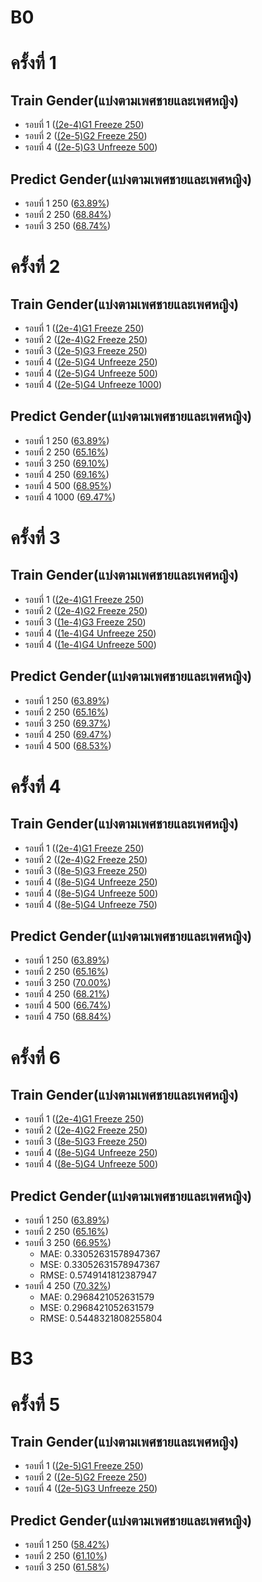 # B0
# ครั้งที่ 1

## Train Gender(แบ่งตามเพศชายและเพศหญิง)
 - รอบที่ 1 ([(2e-4)G1 Freeze 250](https://github.com/Wanita-8943/run/blob/main/GG1_Train_2e_4_Freeze.ipynb))
 - รอบที่ 2 ([(2e-5)G2 Freeze 250](https://github.com/Wanita-8943/run/blob/main/GG2_Train_2e_5_Freeze.ipynb))  
 - รอบที่ 4 ([(2e-5)G3 Unfreeze 500](https://github.com/Wanita-8943/run/blob/main/GG3_Train_2e_5_Unfreeze.ipynb))
  
 ## Predict Gender(แบ่งตามเพศชายและเพศหญิง)
 - รอบที่ 1 250 ([63.89%](https://github.com/Wanita-8943/run/blob/main/Predict_GG1_2e_4_250%E0%B8%A3%E0%B8%AD%E0%B8%9A.ipynb))
 - รอบที่ 2 250 ([68.84%](https://github.com/Wanita-8943/run/blob/main/Predict_GG2_2e-5_250%E0%B8%A3%E0%B8%AD%E0%B8%9A.ipynb))  
 - รอบที่ 3 250 ([68.74%](https://github.com/Wanita-8943/run/blob/main/Predict_GG3_2e-5_500%E0%B8%A3%E0%B8%AD%E0%B8%9A.ipynb))



# ครั้งที่ 2

## Train Gender(แบ่งตามเพศชายและเพศหญิง)
 - รอบที่ 1 ([(2e-4)G1 Freeze 250](https://github.com/Wanita-8943/run/blob/main/GG1_Train_2e_4_Freeze.ipynb))
 - รอบที่ 2 ([(2e-4)G2 Freeze 250](https://github.com/Wanita-8943/run/blob/main/GG2_Train_2e_4_Freeze.ipynb))  
 - รอบที่ 3 ([(2e-5)G3 Freeze 250](https://github.com/Wanita-8943/run/blob/main/GG3_Train_2e-5_Freeze.ipynb))
 - รอบที่ 4 ([(2e-5)G4 Unfreeze 250](https://github.com/Wanita-8943/run/blob/main/GG4_Train_2e-5_Unfreeze.ipynb))
 - รอบที่ 4 ([(2e-5)G4 Unfreeze 500](https://github.com/Wanita-8943/run/blob/main/GG4_Train_2e-5_500_Unfreeze.ipynb))
 - รอบที่ 4 ([(2e-5)G4 Unfreeze 1000](https://github.com/Wanita-8943/run/blob/main/GG4_Train_2e-5_1000_Unfreeze.ipynb))
 
 ## Predict Gender(แบ่งตามเพศชายและเพศหญิง)
 - รอบที่ 1 250 ([63.89%](https://github.com/Wanita-8943/run/blob/main/Predict_GG1_2e_4_250%E0%B8%A3%E0%B8%AD%E0%B8%9A.ipynb))
 - รอบที่ 2 250 ([65.16%](https://github.com/Wanita-8943/run/blob/main/Predict_GG2_2e-4_250%E0%B8%A3%E0%B8%AD%E0%B8%9A.ipynb))  
 - รอบที่ 3 250 ([69.10%](https://github.com/Wanita-8943/run/blob/main/Predict_GG3_2e-5_250%E0%B8%A3%E0%B8%AD%E0%B8%9A_Freeze.ipynb))
 - รอบที่ 4 250 ([69.16%](https://github.com/Wanita-8943/run/blob/main/Predict_GG4_2e-5_250%E0%B8%A3%E0%B8%AD%E0%B8%9A_Unfreeze.ipynb))
 - รอบที่ 4 500 ([68.95%](https://github.com/Wanita-8943/run/blob/main/Predict_GG4_2e-5_500%E0%B8%A3%E0%B8%AD%E0%B8%9A_Unfreeze.ipynb))
 - รอบที่ 4 1000 ([69.47%](https://github.com/Wanita-8943/run/blob/main/Predict_GG4_2e-5_1000%E0%B8%A3%E0%B8%AD%E0%B8%9A_Unfreeze.ipynb))



 # ครั้งที่ 3

## Train Gender(แบ่งตามเพศชายและเพศหญิง)
 - รอบที่ 1 ([(2e-4)G1 Freeze 250](https://github.com/Wanita-8943/run/blob/main/GG1_Train_2e_4_Freeze.ipynb))
 - รอบที่ 2 ([(2e-4)G2 Freeze 250](https://github.com/Wanita-8943/run/blob/main/GG2_Train_2e_4_Freeze.ipynb))  
 - รอบที่ 3 ([(1e-4)G3 Freeze 250](https://github.com/Wanita-8943/run/blob/main/New_GG3_Train_1e-4_Freeze.ipynb))
 - รอบที่ 4 ([(1e-4)G4 Unfreeze 250](https://github.com/Wanita-8943/run/blob/main/New_GG4_Train_1e-4_250_Unfreeze.ipynb))
 - รอบที่ 4 ([(1e-4)G4 Unfreeze 500](https://github.com/Wanita-8943/run/blob/main/New_GG4_Train_1e-4_500_Unfreeze.ipynb))
 
  
 ## Predict Gender(แบ่งตามเพศชายและเพศหญิง)
 - รอบที่ 1 250 ([63.89%](https://github.com/Wanita-8943/run/blob/main/Predict_GG1_2e_4_250%E0%B8%A3%E0%B8%AD%E0%B8%9A.ipynb))
 - รอบที่ 2 250 ([65.16%](https://github.com/Wanita-8943/run/blob/main/Predict_GG2_2e-4_250%E0%B8%A3%E0%B8%AD%E0%B8%9A.ipynb))  
 - รอบที่ 3 250 ([69.37%](https://github.com/Wanita-8943/run/blob/main/New_Predict_GG3_1e-4_250%E0%B8%A3%E0%B8%AD%E0%B8%9A_Freeze.ipynb))
 - รอบที่ 4 250 ([69.47%](https://github.com/Wanita-8943/run/blob/main/New_Predict_GG4_1e-4_250%E0%B8%A3%E0%B8%AD%E0%B8%9A_Unfreeze.ipynb))
 - รอบที่ 4 500 ([68.53%](https://github.com/Wanita-8943/run/blob/main/New_Predict_GG4_1e-4_500%E0%B8%A3%E0%B8%AD%E0%B8%9A_Unfreeze.ipynb))
 
 # ครั้งที่ 4

## Train Gender(แบ่งตามเพศชายและเพศหญิง)
 - รอบที่ 1 ([(2e-4)G1 Freeze 250](https://github.com/Wanita-8943/run/blob/main/GG1_Train_2e_4_Freeze.ipynb))
 - รอบที่ 2 ([(2e-4)G2 Freeze 250](https://github.com/Wanita-8943/run/blob/main/GG2_Train_2e_4_Freeze.ipynb))  
 - รอบที่ 3 ([(8e-5)G3 Freeze 250](https://github.com/Wanita-8943/run/blob/main/(8e-5)_Gender3_Train_Freeze.ipynb))
 - รอบที่ 4 ([(8e-5)G4 Unfreeze 250](https://github.com/Wanita-8943/run/blob/main/(8e-5)_Gender4_Train_250_Unfreeze.ipynb))
 - รอบที่ 4 ([(8e-5)G4 Unfreeze 500](https://github.com/Wanita-8943/run/blob/main/(8e-5)_Gender4_Train_500_Unfreeze.ipynb))
 - รอบที่ 4 ([(8e-5)G4 Unfreeze 750](https://github.com/Wanita-8943/run/blob/main/(8e_5)_Gender4_Train_750_Unfreeze.ipynb))
 
  
 ## Predict Gender(แบ่งตามเพศชายและเพศหญิง)
 - รอบที่ 1 250 ([63.89%](https://github.com/Wanita-8943/run/blob/main/Predict_GG1_2e_4_250%E0%B8%A3%E0%B8%AD%E0%B8%9A.ipynb))
 - รอบที่ 2 250 ([65.16%](https://github.com/Wanita-8943/run/blob/main/Predict_GG2_2e-4_250%E0%B8%A3%E0%B8%AD%E0%B8%9A.ipynb))  
 - รอบที่ 3 250 ([70.00%](https://github.com/Wanita-8943/run/blob/main/Predict_Gender3_8e-5_250%E0%B8%A3%E0%B8%AD%E0%B8%9A_Freeze.ipynb))
 - รอบที่ 4 250 ([68.21%](https://github.com/Wanita-8943/run/blob/main/Predict_Gender4_8e-5_250%E0%B8%A3%E0%B8%AD%E0%B8%9A_Unfreeze.ipynb))
 - รอบที่ 4 500 ([66.74%](https://github.com/Wanita-8943/run/blob/main/Predict_Gender4_8e-5_500%E0%B8%A3%E0%B8%AD%E0%B8%9A_Unfreeze.ipynb))
 - รอบที่ 4 750 ([68.84%](https://github.com/Wanita-8943/run/blob/main/Predict_Gender4_8e-5_750%E0%B8%A3%E0%B8%AD%E0%B8%9A_Freeze.ipynb))
 
# ครั้งที่ 6

## Train Gender(แบ่งตามเพศชายและเพศหญิง)
 - รอบที่ 1 ([(2e-4)G1 Freeze 250](https://github.com/Wanita-8943/run/blob/main/GG1_Train_2e_4_Freeze.ipynb))
 - รอบที่ 2 ([(2e-4)G2 Freeze 250](https://github.com/Wanita-8943/run/blob/main/GG2_Train_2e_4_Freeze.ipynb))  
 - รอบที่ 3 ([(8e-5)G3 Freeze 250](https://github.com/Wanita-8943/run/blob/main/B0_3_(8e-5)_Gender3_Train_Freeze.ipynb))
 - รอบที่ 4 ([(8e-5)G4 Unfreeze 250](https://github.com/Wanita-8943/run/blob/main/B0_4_(8e-5)_Gender4_Train_Unfreeze.ipynb))
 - รอบที่ 4 ([(8e-5)G4 Unfreeze 500]())
 
  
 ## Predict Gender(แบ่งตามเพศชายและเพศหญิง)
 - รอบที่ 1 250 ([63.89%](https://github.com/Wanita-8943/run/blob/main/Predict_GG1_2e_4_250%E0%B8%A3%E0%B8%AD%E0%B8%9A.ipynb))
 - รอบที่ 2 250 ([65.16%](https://github.com/Wanita-8943/run/blob/main/Predict_GG2_2e-4_250%E0%B8%A3%E0%B8%AD%E0%B8%9A.ipynb))  
 - รอบที่ 3 250 ([66.95%](https://github.com/Wanita-8943/run/blob/main/B0_3_(8e-5)_Gender3_Predict_Freeze.ipynb))  
   - MAE: 0.33052631578947367
   - MSE: 0.33052631578947367
   - RMSE: 0.5749141812387947
 - รอบที่ 4 250 ([70.32%](https://github.com/Wanita-8943/run/blob/main/B0_4_(8e-5)_Gender4_Predict_Unfreeze.ipynb))  
   - MAE: 0.2968421052631579
   - MSE: 0.2968421052631579
   - RMSE: 0.5448321808255804
   
# B3
# ครั้งที่ 5

## Train Gender(แบ่งตามเพศชายและเพศหญิง)
 - รอบที่ 1 ([(2e-5)G1 Freeze 250](https://github.com/Wanita-8943/run/blob/main/B3_G1_Train_2e-5_Freeze.ipynb))
 - รอบที่ 2 ([(2e-5)G2 Freeze 250](https://github.com/Wanita-8943/run/blob/main/B3_G2_Train_2e-5_Freeze.ipynb))  
 - รอบที่ 4 ([(2e-5)G3 Unfreeze 250](https://github.com/Wanita-8943/run/blob/main/B3_G3_Train_2e-5_Unfreeze.ipynb))
  
 ## Predict Gender(แบ่งตามเพศชายและเพศหญิง)
 - รอบที่ 1 250 ([58.42%](https://github.com/Wanita-8943/run/blob/main/Predict_B3_G1_2e-5_250%E0%B8%A3%E0%B8%AD%E0%B8%9A.ipynb))
 - รอบที่ 2 250 ([61.10%](https://github.com/Wanita-8943/run/blob/main/Predict_B3_G2_2e-5_250%E0%B8%A3%E0%B8%AD%E0%B8%9A.ipynb))  
 - รอบที่ 3 250 ([61.58%](https://github.com/Wanita-8943/run/blob/main/Predict_B3_G3_2e-5_250%E0%B8%A3%E0%B8%AD%E0%B8%9A_Un.ipynb))

